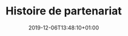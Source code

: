 ---
title: Histoire de partenariat
date: 2019-12-06T13:48:10+01:00
layout: histoire
menu:
  main:
    parent: redistribuer
    weight: 2
---